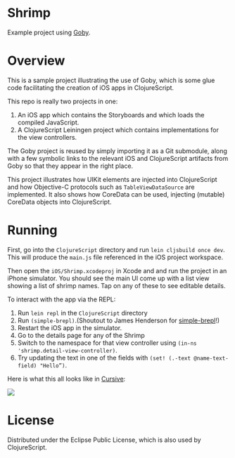 Shrimp
======

Example project using [Goby](https://github.com/mfikes/goby).

Overview
========

This is a sample project illustrating the use of Goby, which is some glue code facilitating the creation of iOS apps in ClojureScript.

This repo is really two projects in one:

1. An iOS app which contains the Storyboards and which loads the compiled JavaScript.
2. A ClojureScript Leiningen project which contains implementations for the view controllers.

The Goby project is reused by simply importing it as a Git submodule, along with a few symbolic links to the relevant iOS and ClojureScript artifacts from Goby so that they appear in the right place.

This project illustrates how UIKit elements are injected into ClojureScript and how Objective-C protocols such as `TableViewDataSource` are implemented. It also shows how CoreData can be used, injecting (mutable) CoreData objects into ClojureScript.

Running
=======

First, go into the `ClojureScript` directory and run `lein cljsbuild once dev`. This will produce the `main.js` file referenced in the iOS project workspace.

Then open the `iOS/Shrimp.xcodeproj` in Xcode and and run the project in an iPhone simulator. You should see the main UI come up with a list view showing a list of shrimp names. Tap on any of these to see editable details.

To interact with the app via the REPL:

1. Run `lein repl` in the `ClojureScript` directory
2. Run `(simple-brepl)`.(Shoutout to James Henderson for [simple-brepl](https://github.com/james-henderson/simple-brepl)!)
3. Restart the iOS app in the simulator.
4. Go to the details page for any of the Shrimp
5. Switch to the namespace for that view controller using `(in-ns 'shrimp.detail-view-controller)`.
6. Try updating the text in one of the fields with `(set! (.-text @name-text-field) "Hello”)`.

Here is what this all looks like in [Cursive](https://cursiveclojure.com):

![](/deveng.png)

License
=======

Distributed under the Eclipse Public License, which is also used by ClojureScript.

